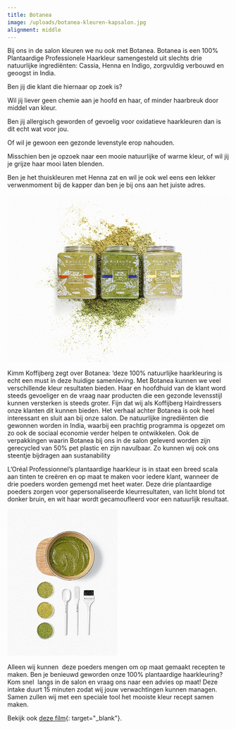 ```yaml
---
title: Botanea
image: /uploads/botanea-kleuren-kapsalon.jpg
alignment: middle
---
```


Bij ons in de salon kleuren we nu ook met Botanea. Botanea is een 100% Plantaardige Professionele Haarkleur samengesteld uit slechts drie natuurlijke ingredi&euml;nten: Cassia, Henna en Indigo, zorgvuldig verbouwd en geoogst in India.

Ben jij die klant die hiernaar op zoek is?

Wil jij liever geen chemie aan je hoofd en haar, of minder haarbreuk door middel van kleur.

Ben jij allergisch geworden of gevoelig voor oxidatieve haarkleuren dan is dit echt wat voor jou.

Of wil je gewoon een gezonde levenstyle erop nahouden.

Misschien ben je opzoek naar een mooie natuurlijke of warme kleur, of wil jij je grijze haar mooi laten blenden.

Ben je het thuiskleuren met Henna zat en wil je ook wel eens een lekker verwenmoment bij de kapper dan ben je bij ons aan het juiste adres.

![](/uploads/botanea-kleuren-kapsalon-ingredienten-2.jpg)

Kimm Koffijberg zegt over Botanea: ‘deze 100% natuurlijke haarkleuring is echt een must in deze huidige samenleving. Met Botanea kunnen we veel verschillende kleur resultaten bieden. Haar en hoofdhuid van de klant word steeds gevoeliger en de vraag naar producten die een gezonde levensstijl kunnen versterken is steeds groter. Fijn dat wij als Koffijberg Hairdressers onze klanten dit kunnen bieden. Het verhaal achter Botanea is ook heel interessant en sluit aan bij onze salon. De natuurlijke ingredi&euml;nten die gewonnen worden in India, waarbij een prachtig programma is opgezet om zo ook de sociaal economie verder helpen te ontwikkelen. Ook de verpakkingen waarin Botanea bij ons in de salon geleverd worden zijn gerecycled van 50% pet plastic en zijn navulbaar. Zo kunnen wij ook ons steentje bijdragen aan sustanability

L’Or&eacute;al Professionnel’s plantaardige haarkleur is in staat een breed scala aan tinten te cre&euml;ren en op maat te maken voor iedere klant, wanneer de drie poeders worden gemengd met heet water. Deze drie plantaardige poeders zorgen voor gepersonaliseerde kleurresultaten, van licht blond tot donker bruin, en wit haar wordt gecamoufleerd voor een natuurlijk resultaat.

![](/uploads/botanea-kleuren-kapsalon-ingredienten-met-kwasten-3.jpg)

Alleen wij kunnen &nbsp;deze poeders mengen om op maat gemaakt recepten te maken. Ben je benieuwd geworden onze 100% plantaardige haarkleuring? Kom snel&nbsp; langs in de salon en vraag ons naar een advies op maat! Deze intake duurt 15 minuten zodat wij jouw verwachtingen kunnen managen. Samen zullen wij met een speciale tool het mooiste kleur recept samen maken.

Bekijk ook [deze film](https://www.youtube.com/watch?v=khs3TE75YFA){: target="_blank"}.&nbsp;